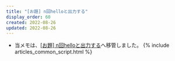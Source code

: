 ```yaml
---
title: "[お題] n回helloと出力する"
display_order: 60
created: 2022-08-26
updated: 2022-08-26
---
```

- 当メモは、[\[お題\] n回helloと出力する](https://thinktwice.tech/it/problem/output_hello_n_times/)へ移管しました。
{% include articles_common_script.html %}
